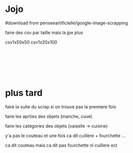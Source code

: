 # Jojo

#download from penseeartificielle/google-image-scrapping


faire des csv par taille mais la jpe plus

csv1x50x50
csv1x20x100


<br><br><br><br><br>

# plus tard

faire la suite du scrap si on trouve pas la premiere fois

faire les aprties des objets (manche, cuve)

faire les catégories des objets (vaiselle -> cuisine)

y'a pas le couteau et une fois ca dit cuillere + fourchette ...

ca dit couteau mais ca dit pas fourchette ni cuillere ect
















